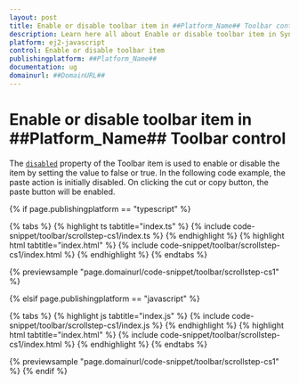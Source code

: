 ```yaml
---
layout: post
title: Enable or disable toolbar item in ##Platform_Name## Toolbar control | Syncfusion
description: Learn here all about Enable or disable toolbar item in Syncfusion ##Platform_Name## Toolbar control of Syncfusion Essential JS 2 and more.
platform: ej2-javascript
control: Enable or disable toolbar item 
publishingplatform: ##Platform_Name##
documentation: ug
domainurl: ##DomainURL##
---
```


# Enable or disable toolbar item in ##Platform_Name## Toolbar control

The [`disabled`](../../api/toolbar/itemModel/#disabled) property of the Toolbar item is used to enable or disable the item by setting the value to false or true. In the following code example, the paste action is initially disabled. On clicking the cut or copy button, the paste button will be enabled.

{% if page.publishingplatform == "typescript" %}

{% tabs %}
{% highlight ts tabtitle="index.ts" %}
{% include code-snippet/toolbar/scrollstep-cs1/index.ts %}
{% endhighlight %}
{% highlight html tabtitle="index.html" %}
{% include code-snippet/toolbar/scrollstep-cs1/index.html %}
{% endhighlight %}
{% endtabs %}
        
{% previewsample "page.domainurl/code-snippet/toolbar/scrollstep-cs1" %}

{% elsif page.publishingplatform == "javascript" %}

{% tabs %}
{% highlight js tabtitle="index.js" %}
{% include code-snippet/toolbar/scrollstep-cs1/index.js %}
{% endhighlight %}
{% highlight html tabtitle="index.html" %}
{% include code-snippet/toolbar/scrollstep-cs1/index.html %}
{% endhighlight %}
{% endtabs %}

{% previewsample "page.domainurl/code-snippet/toolbar/scrollstep-cs1" %}
{% endif %}